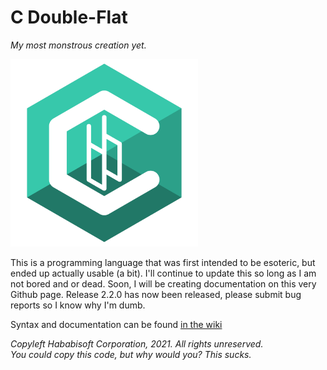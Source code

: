 # C Double-Flat
*My most monstrous creation yet.*

<img src="https://raw.githubusercontent.com/GitHababi/C-Double-Flat/main/assets/cbb_logo.png" alt="C-Double Flat" width="300"/>

This is a programming language that was first intended to be esoteric, but ended up actually usable (a bit).
I'll continue to update this so long as I am not bored and or dead. Soon, I will be creating documentation on this very Github page.
Release 2.2.0 has now been released, please submit bug reports so I know why I'm dumb.

Syntax and documentation can be found [in the wiki](https://github.com/GitHababi/C-Double-Flat/wiki)

*Copyleft Hababisoft Corporation, 2021. All rights unreserved.*\
*You could copy this code, but why would you? This sucks.*
